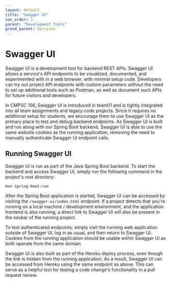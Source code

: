 ```yaml
---
layout: default
title: "Swagger UI"
nav_order: 3
parent: "Development Tools"
grand_parent: Services
---
```


# Swagger UI

Swagger UI is a development tool for backend REST APIs. Swagger UI allows a service's API endpoints to be visualized, documented, and experimented with in a web browser, with minimal setup code. Developers can try out project API endpoints with custom parameters without the need to set up additional tools such as Postman, as well as document such APIs for future visitors and developers.

In CMPSC 156, Swagger UI is introduced in team01 and is tightly integrated into all team assignments and legacy code projects. Since it requires no additional setup for students, we encourage them to use Swagger UI as the primary place to test and debug backend endpoints. As Swagger UI is built and run along with our Spring Boot backend, Swagger UI is able to use the same website cookies as the running application, removing the need to manually authenticate Swagger UI endpoint calls.

## Running Swagger UI

Swagger UI is run as part of the Java Spring Boot backend. To start the backend and access Swagger UI, simply run the following command in the project's root directory:

```
mvn spring-boot:run
```

After the Spring Boot application is started, Swagger UI can be accessed by visiting the `/swagger-ui/index.html` endpoint. If a project detects that you're running on a local machine / development environment, and the application frontend is also running, a direct link to Swagger UI will also be present in the navbar of the running project.

To test authenticated endpoints, simply visit the running web application outside of Swagger UI, log in as usual, and then return to Swagger UI. Cookies from the running application should be usable within Swagger UI as both operate from the same domain.

Swagger UI is also built as part of the Heroku deploy process, even though the link is hidden from the running application. As a result, Swagger UI can be accessed from Heroku using the same endpoint as above. This can serve as a helpful tool for testing a code change's functionality in a pull request review.
